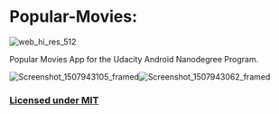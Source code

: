 # Popular-Movies:
![web_hi_res_512](https://user-images.githubusercontent.com/1825853/31562656-3a7311d2-b02a-11e7-87e6-bdbb5a1ff874.png)

Popular Movies App for the  Udacity Android Nanodegree Program.

![Screenshot_1507943105_framed](https://github.com/scaffeinate/Popular-Movies-Android/blob/master/screenshots/Screenshot_1507943105_framed.png?raw=true)![Screenshot_1507943062_framed](https://github.com/scaffeinate/Popular-Movies-Android/blob/master/screenshots/Screenshot_1507943062_framed.png?raw=true)

### [Licensed under MIT](https://github.com/scaffeinate/Popular-Movies-Android/blob/master/LICENSE)
